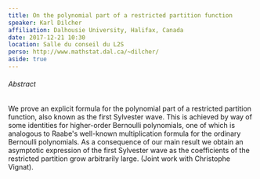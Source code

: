 ```yaml
---
title: On the polynomial part of a restricted partition function 
speaker: Karl Dilcher
affiliation: Dalhousie University, Halifax, Canada
date: 2017-12-21 10:30
location: Salle du conseil du L2S
perso: http://www.mathstat.dal.ca/~dilcher/
aside: true
---
```


###### Abstract
We prove an explicit formula for the polynomial part of a restricted
partition function, also known as the first Sylvester wave. This is
achieved by way of some identities for higher-order Bernoulli
polynomials, one of which is analogous to Raabe's well-known
multiplication formula for the ordinary Bernoulli polynomials. As a
consequence of our main result we obtain an asymptotic expression of
the first Sylvester wave as the coefficients of the restricted
partition grow arbitrarily large. (Joint work with Christophe Vignat).